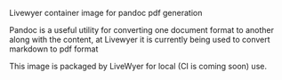 Livewyer container image for pandoc pdf generation

Pandoc is a useful utility for converting one document format to another along with the content, at Livewyer it is currently being used to convert markdown to pdf format 

This image is packaged by LiveWyer for local (CI is coming soon) use.
